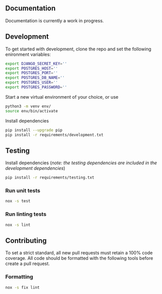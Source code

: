 ## Documentation

Documentation is currently a work in progress.

## Development

To get started with development, clone the repo and set the following enironment variables:

```bash
export DJANGO_SECRET_KEY=''
export POSTGRES_HOST=''
export POSTGRES_PORT=''
export POSTGRES_DB_NAME=''
export POSTGRES_USER=''
export POSTGRES_PASSWORD=''
```

Start a new virtual environment of your choice, or use
```bash
python3 -m venv env/
source env/bin/activate
```

Install dependencies
```bash
pip install --upgrade pip
pip install -r requirements/development.txt
```

## Testing

Install dependencies (_note: the testing dependencies are included in the development dependencies_)
```bash
pip install -r requirements/testing.txt
```

### Run unit tests
```bash
nox -s test
```

### Run linting tests
```bash
nox -s lint
```

## Contributing

To set a strict standard, all new pull requests must retain a 100% code coverage. All code should be formatted with the following tools before create a pull request.

### Formatting
```bash
nox -s fix lint
```
